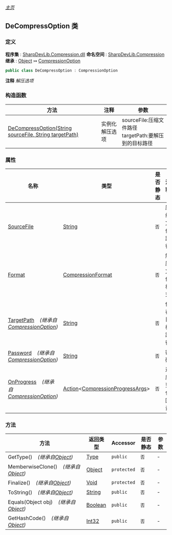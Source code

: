 ###### [主页](./Index.md "主页")
## DeCompressOption 类
### 定义
**程序集** : [SharpDevLib.Compression.dll](./SharpDevLib.Compression.assembly.md "SharpDevLib.Compression.dll")
**命名空间** : [SharpDevLib.Compression](./SharpDevLib.Compression.namespace.md "SharpDevLib.Compression")
**继承** : [Object](https://learn.microsoft.com/en-us/dotnet/api/system.object "Object") ↣ [CompressionOption](./SharpDevLib.Compression.CompressionOption.md "CompressionOption")
``` csharp
public class DeCompressOption : CompressionOption
```
**注释**
*解压选项*

### 构造函数
|方法|注释|参数|
|---|---|---|
|[DeCompressOption(String sourceFile, String targetPath)](./SharpDevLib.Compression.DeCompressOption.ctor.String.String.md "DeCompressOption(String sourceFile, String targetPath)")|实例化解压选项|sourceFile:压缩文件路径<br>targetPath:要解压到的目标路径|

### 属性
|名称|类型|是否静态|注释|
|---|---|---|---|
|[SourceFile](./SharpDevLib.Compression.DeCompressOption.SourceFile.md "SourceFile")|[String](https://learn.microsoft.com/en-us/dotnet/api/system.string "String")|`否`|压缩文件路径|
|[Format](./SharpDevLib.Compression.DeCompressOption.Format.md "Format")|[CompressionFormat](./SharpDevLib.Compression.CompressionFormat.md "CompressionFormat")|`否`|解压文件格式|
|[TargetPath](./SharpDevLib.Compression.CompressionOption.TargetPath.md "TargetPath")&nbsp;&nbsp;&nbsp;&nbsp;*(继承自[CompressionOption](./SharpDevLib.Compression.CompressionOption.md "CompressionOption"))*|[String](https://learn.microsoft.com/en-us/dotnet/api/system.string "String")|`否`|保存目标路径|
|[Password](./SharpDevLib.Compression.CompressionOption.Password.md "Password")&nbsp;&nbsp;&nbsp;&nbsp;*(继承自[CompressionOption](./SharpDevLib.Compression.CompressionOption.md "CompressionOption"))*|[String](https://learn.microsoft.com/en-us/dotnet/api/system.string "String")|`否`|密码|
|[OnProgress](./SharpDevLib.Compression.CompressionOption.OnProgress.md "OnProgress")&nbsp;&nbsp;&nbsp;&nbsp;*(继承自[CompressionOption](./SharpDevLib.Compression.CompressionOption.md "CompressionOption"))*|[Action](https://learn.microsoft.com/en-us/dotnet/api/system.action-1 "Action")\<[CompressionProgressArgs](./SharpDevLib.Compression.CompressionProgressArgs.md "CompressionProgressArgs")\>|`否`|进度变化回调|

### 方法
|方法|返回类型|Accessor|是否静态|参数|
|---|---|---|---|---|
|GetType()&nbsp;&nbsp;&nbsp;&nbsp;*(继承自[Object](https://learn.microsoft.com/en-us/dotnet/api/system.object "Object"))*|[Type](https://learn.microsoft.com/en-us/dotnet/api/system.type "Type")|`public`|`否`|-|
|MemberwiseClone()&nbsp;&nbsp;&nbsp;&nbsp;*(继承自[Object](https://learn.microsoft.com/en-us/dotnet/api/system.object "Object"))*|[Object](https://learn.microsoft.com/en-us/dotnet/api/system.object "Object")|`protected`|`否`|-|
|Finalize()&nbsp;&nbsp;&nbsp;&nbsp;*(继承自[Object](https://learn.microsoft.com/en-us/dotnet/api/system.object "Object"))*|[Void](https://learn.microsoft.com/en-us/dotnet/api/system.void "Void")|`protected`|`否`|-|
|ToString()&nbsp;&nbsp;&nbsp;&nbsp;*(继承自[Object](https://learn.microsoft.com/en-us/dotnet/api/system.object "Object"))*|[String](https://learn.microsoft.com/en-us/dotnet/api/system.string "String")|`public`|`否`|-|
|Equals(Object obj)&nbsp;&nbsp;&nbsp;&nbsp;*(继承自[Object](https://learn.microsoft.com/en-us/dotnet/api/system.object "Object"))*|[Boolean](https://learn.microsoft.com/en-us/dotnet/api/system.boolean "Boolean")|`public`|`否`|-|
|GetHashCode()&nbsp;&nbsp;&nbsp;&nbsp;*(继承自[Object](https://learn.microsoft.com/en-us/dotnet/api/system.object "Object"))*|[Int32](https://learn.microsoft.com/en-us/dotnet/api/system.int32 "Int32")|`public`|`否`|-|

